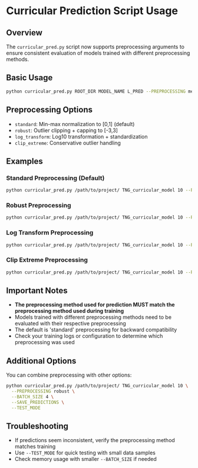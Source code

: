 # Curricular Prediction Script Usage

## Overview
The `curricular_pred.py` script now supports preprocessing arguments to ensure consistent evaluation of models trained with different preprocessing methods.

## Basic Usage
```bash
python curricular_pred.py ROOT_DIR MODEL_NAME L_PRED --PREPROCESSING method
```

## Preprocessing Options
- `standard`: Min-max normalization to [0,1] (default)
- `robust`: Outlier clipping + capping to [-3,3]
- `log_transform`: Log10 transformation + standardization
- `clip_extreme`: Conservative outlier handling

## Examples

### Standard Preprocessing (Default)
```bash
python curricular_pred.py /path/to/project/ TNG_curricular_model 10 --PREPROCESSING standard
```

### Robust Preprocessing
```bash
python curricular_pred.py /path/to/project/ TNG_curricular_model 10 --PREPROCESSING robust
```

### Log Transform Preprocessing
```bash
python curricular_pred.py /path/to/project/ TNG_curricular_model 10 --PREPROCESSING log_transform
```

### Clip Extreme Preprocessing
```bash
python curricular_pred.py /path/to/project/ TNG_curricular_model 10 --PREPROCESSING clip_extreme
```

## Important Notes
- **The preprocessing method used for prediction MUST match the preprocessing method used during training**
- Models trained with different preprocessing methods need to be evaluated with their respective preprocessing
- The default is 'standard' preprocessing for backward compatibility
- Check your training logs or configuration to determine which preprocessing was used

## Additional Options
You can combine preprocessing with other options:

```bash
python curricular_pred.py /path/to/project/ TNG_curricular_model 10 \
  --PREPROCESSING robust \
  --BATCH_SIZE 4 \
  --SAVE_PREDICTIONS \
  --TEST_MODE
```

## Troubleshooting
- If predictions seem inconsistent, verify the preprocessing method matches training
- Use `--TEST_MODE` for quick testing with small data samples
- Check memory usage with smaller `--BATCH_SIZE` if needed
